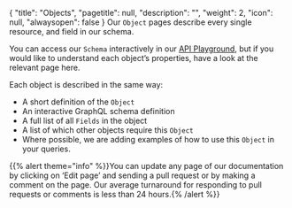 {
  "title": "Objects",
  "pagetitle": null,
  "description": "",
  "weight": 2,
  "icon": null,
  "alwaysopen": false
}
Our `Object` pages describe every single resource, and field in our schema.

You can access our `Schema` interactively in our [API Playground](https://api.travelgatex.com), but if you would like to understand each object’s properties, have a look at the relevant page here.

Each object is described in the same way:
- A short definition of the `Object`
- An interactive GraphQL schema definition
- A full list of all `Fields` in the object
- A list of which other objects require this `Object`
- Where possible, we are adding examples of how to use this `Object` in your queries.

{{% alert theme="info" %}}You can update any page of our documentation by clicking on ‘Edit page’ and sending a pull request or by making a comment on the page. Our average turnaround for responding to pull requests or comments is less than 24 hours.{% /alert %}}
